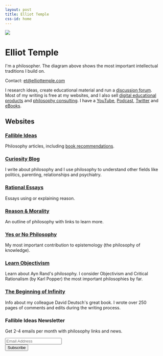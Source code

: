 ```yaml
---
layout: post
title: Elliot Temple
css-id: home
---
```


![](https://curi.us/files/philosophy-tree.png)

# Elliot Temple

I'm a philosopher. The diagram above shows the most important intellectual traditions I build on.

Contact: [et@elliottemple.com][1]

I research ideas, create educational material and run a [discussion forum][2]. Most of my writing is free at my websites, and I also sell [digital educational products][3] and [philosophy consulting][4]. I have a [YouTube][5], [Podcast][6], [Twitter][7] and [eBooks][8]. 

## Websites

### <a href="https://fallibleideas.com">Fallible Ideas</a>

Philosophy articles, including [book recommendations][9].

### <a href="https://curi.us">Curiosity Blog</a>

I write about philosophy and I use philosophy to understand other fields like politics, parenting, relationships and psychiatry.

### <a href="https://rationalessays.com">Rational Essays</a>

Essays using or explaining reason.

### <a href="https://reasonandmorality.com/">Reason &amp; Morality</a>

An outline of philosophy with links to learn more.

### <a href="https://yesornophilosophy.com">Yes or No Philosophy</a>

My most important contribution to epistemology (the philosophy of knowledge).

### <a href="https://learnobjectivism.com">Learn Objectivism</a>

Learn about Ayn Rand's philosophy. I consider Objectivism and Critical Rationalism (by Karl Popper) the most important philosophies by far.

### <a href="https://beginningofinfinity.com/">The Beginning of Infinity</a>

Info about my colleague David Deutsch's great book. I wrote over 250 pages of comments and edits during the writing process.


<!-- Begin MailChimp Signup Form -->
<link href="//cdn-images.mailchimp.com/embedcode/classic-10_7.css" rel="stylesheet" type="text/css">

<div id="mc_embed_signup">
<form action="http://fallibleideas.us14.list-manage.com/subscribe/post?u=b2e8e68c5818e273d86964fc1&amp;id=9a450fabc1" method="post" id="mc-embedded-subscribe-form" name="mc-embedded-subscribe-form" class="validate" target="_blank" novalidate>
    <div id="mc_embed_signup_scroll">
    <h3>Fallible Ideas Newsletter</h3>
    <p>Get 2-4 emails per month with philosophy links and news.</p>
<div class="mc-field-group">
    <input type="email" value="" name="EMAIL" class="required email" id="mce-EMAIL" placeholder="Email Address">
</div>
    <div id="mce-responses" class="clear">
        <div class="response" id="mce-error-response" style="display:none"></div>
        <div class="response" id="mce-success-response" style="display:none"></div>
    </div>    <!-- real people should not fill this in and expect good things - do not remove this or risk form bot signups-->
    <div style="position: absolute; left: -5000px;" aria-hidden="true"><input type="text" name="b_b2e8e68c5818e273d86964fc1_9a450fabc1" tabindex="-1" value=""></div>
    <div class="clear"><input type="submit" value="Subscribe" name="subscribe" id="mc-embedded-subscribe" class="button"></div>
    </div>
</form>
</div>

<!--End mc_embed_signup-->

[1]:	mailto:et@elliottemple.com
[2]:	http://fallibleideas.com/discussion-info
[3]:	/store
[4]:	/consulting
[5]:	https://www.youtube.com/user/curi42/playlists
[6]:	https://curi.us/podcast/
[7]:	https://twitter.com/curi42/with_replies
[8]:	https://curi.us/ebooks
[9]:	http://fallibleideas.com/books

[image-1]:	https://curi.us/files/philosophy-tree.png